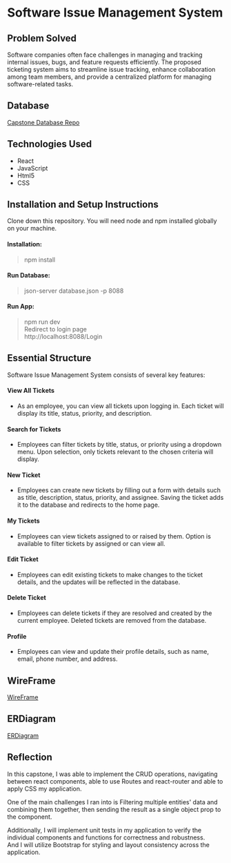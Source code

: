 # Software Issue Management System
## Problem Solved
Software companies often face challenges in managing and tracking internal issues, bugs, and feature requests efficiently. The proposed ticketing system aims to streamline issue tracking, enhance collaboration among team members, and provide a centralized platform for managing software-related tasks.
## Database
[Capstone Database Repo](https://github.com/Swathik22/fronend-capstone-api)
## Technologies Used
- React
- JavaScript
- Html5
- CSS
## Installation and Setup Instructions
Clone down this repository. You will need node and npm installed globally on your machine.
#### Installation:
>npm install
#### Run Database:
>json-server database.json -p 8088
#### Run App:
>npm run dev  
>Redirect to login page  
>http://localhost:8088/Login
## Essential Structure
Software Issue Management System consists of several key features:
#### View All Tickets
- As an employee, you can view all tickets upon logging in. Each ticket will display its title, status, priority, and description.
#### Search for Tickets
- Employees can filter tickets by title, status, or priority using a dropdown menu. Upon selection, only tickets relevant to the chosen criteria will display.
#### New Ticket
- Employees can create new tickets by filling out a form with details such as title, description, status, priority, and assignee. Saving the ticket adds it to the database and redirects to the home page.
#### My Tickets
- Employees can view tickets assigned to or raised by them. Option is available to filter tickets by assigned or can view all.
#### Edit Ticket
- Employees can edit existing tickets to make changes to the ticket details, and the updates will be reflected in the database.
#### Delete Ticket
- Employees can delete tickets if they are resolved and created by the current employee. Deleted tickets are removed from the database.
#### Profile
- Employees can view and update their profile details, such as name, email, phone number, and address.

## WireFrame
  [WireFrame](https://www.google.com/url?q=https://miro.com/app/board/uXjVNjSf-KY%3D/?share_link_id%3D203532242539&sa=D&source=editors&ust=1711057315772765&usg=AOvVaw15JGdUyOJomIM6KYn_qit4)

## ERDiagram
  [ERDiagram](https://dbdiagram.io/d/TicketingSystem-65ee0d13b1f3d4062c917c17)
## Reflection
  In this capstone, I was able to implement the CRUD operations, navigating between react components, able to use Routes and react-router and able to apply CSS my application.  

  One of the main challenges I ran into is Filtering multiple entities' data and combining them together, then sending the result as a single object prop to the component.  

  Additionally, I will implement unit tests in my application to verify the individual components and functions for correctness and robustness.  
  And I will utilize Bootstrap for styling and layout consistency across the application.

  
  
  
